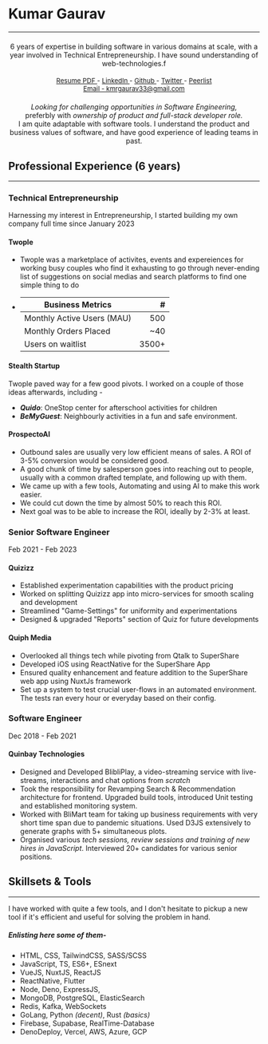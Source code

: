 # Kumar Gaurav

---

<div style="text-align:center;">
  <h4 style="font-weight: normal;">6 years of expertise in building software in various  domains  at  scale,  with  a  year involved  in  Technical  Entrepreneurship. I have sound understanding of web-technologies.f</h4>
  <div style="font-size:13px;">
    <a href="/static/documents/kumar-gaurav-resume.pdf" target="_blank">
      Resume PDF
    </a> -  
    <a href="https://linkedin.com/in/heykumargaurav" target="_blank">
      LinkedIn
    </a> -  
    <a href="https://github.com/quriosapien" target="_blank">
      Github
    </a> -  
    <a href="https://x.com/quriosapien" target="_blank">
      Twitter
    </a> -  
    <a href="https://peerlist.io/kumargaurav" target="_blank">
      Peerlist
    </a>
  </div>
  <div style="font-size:13px;">
    <a href="mailto:kmrgaurav33@gmail.com" target="_blank">
      Email - kmrgaurav33@gmail.com
    </a>
  </div>

  <h4 style="font-weight: normal; margin: 20px auto 0px;">
    <i>
      Looking for challenging opportunities in Software Engineering,
    </i>
    <br>
    preferbly with <i>ownership of product and full-stack developer role.</i>
  </h4>
  <p style="font-weight: normal; margin: 0px">I am quite adaptable with software tools. I understand the product and business values of software, and have good experience of leading teams in past.</p>
  
</div>

## Professional Experience (6 years)

---

### Technical Entrepreneurship

Harnessing my interest in Entrepreneurship, I started building my own company full time since January 2023

#### Twople

- Twople was a marketplace of activites, events and expereiences for working busy couples who find it exhausting to go through never-ending list of suggestions on social medias and search platforms to find one simple thing to do
<!-- - Business metrics before shutting down operations - -->
- | Business Metrics           |     # |
  | -------------------------- | ----: |
  | Monthly Active Users (MAU) |   500 |
  | Monthly Orders Placed      |   ~40 |
  | Users on waitlist          | 3500+ |

#### Stealth Startup

Twople paved way for a few good pivots. I worked on a couple of those ideas afterwards, including -

- **_Quido_**: OneStop center for afterschool activities for children
- **_BeMyGuest_**: Neighbourly activities in a fun and safe environment.

#### ProspectoAI

- Outbound sales are usually very low efficient means of sales. A ROI of 3-5% conversion would be considered good.
- A good chunk of time by salesperson goes into reaching out to people, usually with a common drafted template, and following up with them.
- We came up with a few tools, Automating and using AI to make this work easier.
- We could cut down the time by almost 50% to reach this ROI.
- Next goal was to be able to increase the ROI, ideally by 2-3% at least.

### Senior Software Engineer

Feb 2021 - Feb 2023

#### Quizizz

- Established experimentation capabilities with the product pricing
- Worked on splitting Quizizz app into micro-services for smooth scaling and development
- Streamlined "Game-Settings" for uniformity and experimentations
- Designed & upgraded "Reports" section of Quiz for future developments

#### Quiph Media

- Overlooked all things tech while pivoting from Qtalk to SuperShare
- Developed iOS using ReactNative for the SuperShare App
- Ensured quality enhancement and feature addition to the SuperShare web app using NuxtJs framework
- Set up a system to test crucial user-flows in an automated environment. The tests ran every hour or everyday based on their config.

### Software Engineer

Dec 2018 - Feb 2021

#### Quinbay Technologies

- Designed and Developed BlibliPlay, a video-streaming service with live-streams, interactions and chat options from _scratch_
- Took the responsibility for Revamping Search & Recommendation architecture for frontend. Upgraded build tools, introduced Unit testing and established monitoring system.
- Worked with BliMart team for taking up business requirements with very short time span due to pandemic situations. Used D3JS extensively to generate graphs with 5+ simultaneous plots.
- Organised various _tech sessions, review sessions and training of new hires in JavaScript_. Interviewed 20+ candidates for various senior positions.

## Skillsets & Tools

---

I have worked with quite a few tools, and I don't hesitate to pickup a new tool if it's efficient and useful for solving the problem in hand.

##### Enlisting here some of them-

- HTML, CSS, TailwindCSS, SASS/SCSS
- JavaScript, TS, ES6+, ESnext
- VueJS, NuxtJS, ReactJS
- ReactNative, Flutter
- Node, Deno, ExpressJS,
- MongoDB, PostgreSQL, ElasticSearch
- Redis, Kafka, WebSockets
- GoLang, Python _(decent)_, Rust _(basics)_
- Firebase, Supabase, RealTime-Database
- DenoDeploy, Vercel, AWS, Azure, GCP
